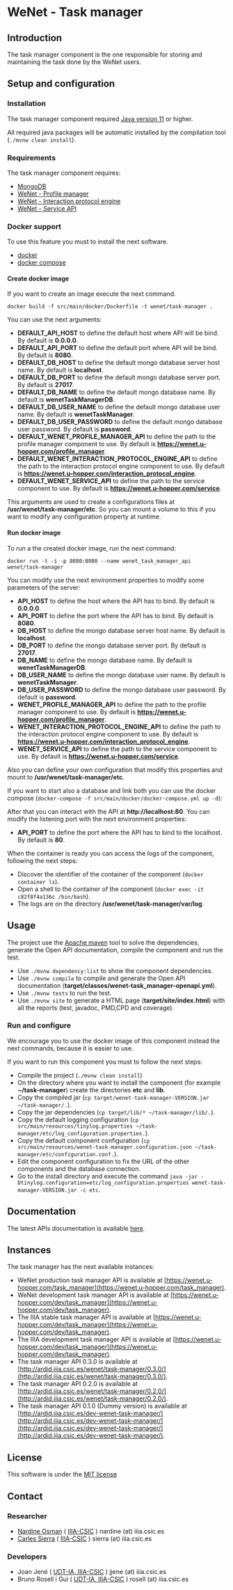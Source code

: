 # WeNet - Task manager

## Introduction

The task manager component is the one responsible for storing and maintaining the task done by the WeNet users.


## Setup and configuration

### Installation

The task manager component required [Java version 11](https://www.oracle.com/java/technologies/javase-jdk11-downloads.html) or higher.

All required java packages will be automatic installed by the compilation tool (`./mvnw clean install`).

### Requirements

The task manager component requires:

 - [MongoDB](https://docs.mongodb.com/manual/installation/)
 - [WeNet - Profile manager](https://bitbucket.org/wenet/profile-manager/)
 - [WeNet - Interaction protocol engine](https://bitbucket.org/wenet/wenet-interaction-protocol-engine/)
 - [WeNet - Service API](https://bitbucket.org/wenet/wenet-service-api/)


### Docker support

To use this feature you must to install the next software.

 - [docker](https://docs.docker.com/install/)
 - [docker compose](https://docs.docker.com/compose/install/)


#### Create docker image

If you want to create an image execute the next command.

```
docker build -f src/main/docker/Dockerfile -t wenet/task-manager .
```

You can use the next arguments:

 - **DEFAULT_API_HOST** to define the default host where API will be bind. By default is **0.0.0.0**.
 - **DEFAULT_API_PORT** to define the default port where API will be bind. By default is **8080**.
 - **DEFAULT_DB_HOST** to define the default mongo database server host name. By default is **localhost**.
 - **DEFAULT_DB_PORT** to define the default mongo database server port. By default is **27017**.
 - **DEFAULT_DB_NAME** to define the default mongo database name. By default is **wenetTaskManagerDB**.
 - **DEFAULT_DB_USER_NAME** to define the default mongo database user name. By default is **wenetTaskManager**.
 - **DEFAULT_DB_USER_PASSWORD** to define the default mongo database user password. By default is **password**.
 - **DEFAULT_WENET_PROFILE_MANAGER_API** to define the path to the profile manager component to use. By default is **https://wenet.u-hopper.com/profile_manager**.
 - **DEFAULT_WENET_INTERACTION_PROTOCOL_ENGINE_API** to define the path to the interaction protocol engine component to use. By default is **https://wenet.u-hopper.com/interaction_protocol_engine**.
 - **DEFAULT_WENET_SERVICE_API** to define the path to the service component to use. By default is **https://wenet.u-hopper.com/service**.

This arguments are used to create a configurations files at **/usr/wenet/task-manager/etc**.
So you can mount a volume to this if you want to modify any configuration property at runtime.

#### Run docker image

To run a the created docker image, run the next command:

```
docker run -t -i -p 8080:8080 --name wenet_task_manager_api wenet/task-manager
```

You can modify use the next environment properties to modify some parameters of the server:

 - **API_HOST** to define the host where the API has to bind. By default is **0.0.0.0**.
 - **API_PORT** to define the port where the API has to bind. By default is **8080**.
 - **DB_HOST** to define the mongo database server host name. By default is **localhost**.
 - **DB_PORT** to define the mongo database server port. By default is **27017**.
 - **DB_NAME** to define the mongo database name. By default is **wenetTaskManagerDB**.
 - **DB_USER_NAME** to define the mongo database user name. By default is **wenetTaskManager**.
 - **DB_USER_PASSWORD** to define the mongo database user password. By default is **password**.
 - **WENET_PROFILE_MANAGER_API** to define the path to the profile manager component to use. By default is **https://wenet.u-hopper.com/profile_manager**.
 - **WENET_INTERACTION_PROTOCOL_ENGINE_API** to define the path to the interaction protocol engine component to use. By default is **https://wenet.u-hopper.com/interaction_protocol_engine**.
 - **WENET_SERVICE_API** to define the path to the service component to use. By default is **https://wenet.u-hopper.com/service**.

Also you can define your own configuration that modify this properties and mount to  **/usr/wenet/task-manager/etc**.

If you want to start also a database and link both you can use the docker compose (`docker-compose -f src/main/docker/docker-compose.yml up -d`):

After that you can interact with the API at **http://localhost:80**. You can modify the listening port
with the next environment properties:

 - **API_PORT** to define the port where the API has to bind to the localhost. By default is **80**.

When the container is ready you can access the logs of the component, following the next steps:

 - Discover the identifier of the container of the component (`docker container ls`).
 - Open a shell to the container of the component (`docker exec -it c82f8f4a136c /bin/bash`).
 - The logs are on the directory **/usr/wenet/task-manager/var/log**.


## Usage

The project use the [Apache maven](https://maven.apache.org/) tool to solve the dependencies,
generate the Open API documentation, compile the component and run the test.

 - Use `./mvnw dependency:list` to show the component dependencies.
 - Use `./mvnw compile` to compile and generate the Open API documentation (**target/classes/wenet-task_manager-openapi.yml**).
 - Use `./mvnw tests` to run the test.
 - Use `./mvnw site` to generate a HTML page (**target/site/index.html**) with all the reports (test, javadoc, PMD,CPD and coverage).


### Run and configure

We encourage you to use the docker image of this component instead the next commands, because it is easier to use.

If you want to run this component you must to follow the next steps:

 - Compile the project (`./mvnw clean install`)
 - On the directory where you want to install the component (for example **~/task-manager**) create the directories **etc** and **lib**.
 - Copy the compiled jar (`cp target/wenet-task-manager-VERSION.jar ~/task-manager/.`).
 - Copy the jar dependencies (`cp target/lib/* ~/task-manager/lib/.`).
 - Copy the default logging configuration (`cp src/main/resources/tinylog.properties ~/task-manager/etc/log_configuration.properties.`).
 - Copy the default component configuration (`cp src/main/resources/wenet-task-manager.configuration.json ~/task-manager/etc/configuration.conf.`).
 - Edit the component configuration to fix the URL of the other components and the database connection.
 - Go to the install directory and execute the command `java -jar -Dtinylog.configuration=etc/log_configuration.properties wenet-task-manager-VERSION.jar -c etc`.


## Documentation

The latest APIs documentation is available [here](http://swagger.u-hopper.com/?url=https://bitbucket.org/wenet/wenet-components-documentation/raw/master/sources/wenet-task_manager-openapi.yaml).


## Instances

The task manager has the next available instances:

 - WeNet production task manager API is available at [https://wenet.u-hopper.com/task_manager](https://wenet.u-hopper.com/task_manager).
 - WeNet development task manager API is available at [https://wenet.u-hopper.com/dev/task_manager](https://wenet.u-hopper.com/dev/task_manager).
 - The IIIA stable task manager API is available at [https://wenet.u-hopper.com/dev/task_manager](https://wenet.u-hopper.com/dev/task_manager).
 - The IIIA development task manager API is available at [https://wenet.u-hopper.com/dev/task_manager](https://wenet.u-hopper.com/dev/task_manager).
 - The task manager API 0.3.0 is available at [http://ardid.iiia.csic.es/wenet/task-manager/0.3.0/](http://ardid.iiia.csic.es/wenet/task-manager/0.3.0/).
 - The task manager API 0.2.0 is available at [http://ardid.iiia.csic.es/wenet/task-manager/0.2.0/](http://ardid.iiia.csic.es/wenet/task-manager/0.2.0/).
 - The task manager API 0.1.0 (Dummy version) is available at [http://ardid.iiia.csic.es/dev-wenet-task-manager/](http://ardid.iiia.csic.es/dev-wenet-task-manager/](http://ardid.iiia.csic.es/dev-wenet-task-manager/](http://ardid.iiia.csic.es/dev-wenet-task-manager/).


## License

This software is under the [MIT license](LICENSE)


## Contact

### Researcher

 - [Nardine Osman](http://www.iiia.csic.es/~nardine/) ( [IIIA-CSIC](https://www.iiia.csic.es/~nardine/) ) nardine (at) iiia.csic.es
 - [Carles Sierra](http://www.iiia.csic.es/~sierra/) ( [IIIA-CSIC](https://www.iiia.csic.es/~sierra/) ) sierra (at) iiia.csic.es

### Developers

 - Joan Jené ( [UDT-IA, IIIA-CSIC](https://www.iiia.csic.es/people/person/?person_id=19) ) jjene (at) iiia.csic.es
 - Bruno Rosell i Gui ( [UDT-IA, IIIA-CSIC](https://www.iiia.csic.es/people/person/?person_id=27) ) rosell (at) iiia.csic.es
